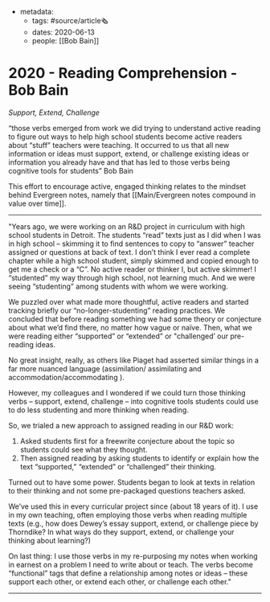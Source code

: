 - metadata:
	- tags: #source/article🗞 
	- dates: 2020-06-13
	- people: [[Bob Bain]]

# 2020 - Reading Comprehension - Bob Bain
*Support, Extend, Challenge*

“those verbs emerged from work we did trying to understand active reading to figure out ways to help high school students become active readers about “stuff” teachers were teaching. It occurred to us that all new information or ideas must support, extend, or challenge existing ideas or information you already have and that has led to those verbs being cognitive tools for students” Bob Bain

This effort to encourage active, engaged thinking relates to the mindset behind Evergreen notes, namely that [[Main/Evergreen notes compound in value over time]].

---
"Years ago, we were working on an R&D project in curriculum with high school students in Detroit. The students “read” texts just as I did when I was in high school – skimming it to find sentences to copy to “answer” teacher assigned or questions at back of text. I don’t think I ever read a complete chapter while a high school student, simply skimmed and copied enough to get me a check or a “C”. No active reader or thinker I, but active skimmer! I “studented” my way through high school, not learning much. And we were seeing “studenting” among students with whom we were working.

We puzzled over what made more thoughtful, active readers and started tracking briefly our “no-longer-studenting” reading practices. We concluded that before reading something we had some theory or conjecture about what we’d find there, no matter how vague or naïve. Then, what we were reading either “supported” or “extended” or "challenged’ our pre-reading ideas.

No great insight, really, as others like Piaget had asserted similar things in a far more nuanced language (assimilation/ assimilating and accommodation/accommodating ).

However, my colleagues and I wondered if we could turn those thinking verbs – support, extend, challenge – into cognitive tools students could use to do less studenting and more thinking when reading.

So, we trialed a new approach to assigned reading in our R&D work:

1. Asked students first for a freewrite conjecture about the topic so students could see what they thought.
2. Then assigned reading by asking students to identify or explain how the text “supported,” “extended” or “challenged” their thinking.

Turned out to have some power. Students began to look at texts in relation to their thinking and not some pre-packaged questions teachers asked.

We’ve used this in every curricular project since (about 18 years of it). I use in my own teaching, often employing those verbs when reading multiple texts (e.g., how does Dewey’s essay support, extend, or challenge piece by Thorndike? In what ways do they support, extend, or challenge your thinking about learning?)

On last thing: I use those verbs in my re-purposing my notes when working in earnest on a problem I need to write about or teach. The verbs become “functional” tags that define a relationship among notes or ideas – these support each other, or extend each other, or challenge each other."

---
